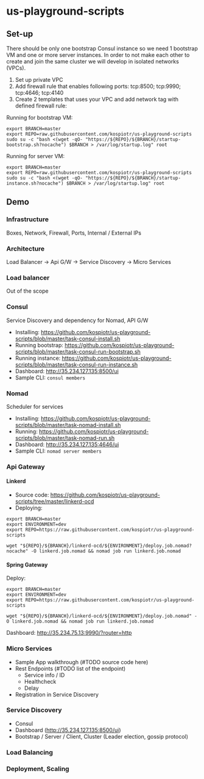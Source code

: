 # us-playground-scripts
## Set-up

There should be only one bootstrap Consul instance so we need 1 bootstrap VM and one or more server instances. In order to not make each other to create and join the same cluster we will develop in isolated networks (VPCs). 

1. Set up private VPC
2. Add firewall rule that enables following ports: tcp:8500; tcp:9990; tcp:4646; tcp:4140
3. Create 2 templates that uses your VPC and add network tag with defined firewall rule:

Running for bootstrap VM:

```
export BRANCH=master
export REPO=raw.githubusercontent.com/kospiotr/us-playground-scripts
sudo su -c "bash <(wget -qO- "https://${REPO}/${BRANCH}/startup-bootstrap.sh?nocache") $BRANCH > /var/log/startup.log" root
```

Running for server VM:

```
export BRANCH=master
export REPO=raw.githubusercontent.com/kospiotr/us-playground-scripts
sudo su -c "bash <(wget -qO- "https://${REPO}/${BRANCH}/startup-instance.sh?nocache") $BRANCH > /var/log/startup.log" root
```

## Demo

### Infrastructure

Boxes, Network, Firewall, Ports, Internal / External IPs

### Architecture

Load Balancer -> Api G/W -> Service Discovery -> Micro Services

### Load balancer

Out of the scope

### Consul

Service Discovery and dependency for Nomad, API G/W

* Installing: https://github.com/kospiotr/us-playground-scripts/blob/master/task-consul-install.sh
* Running bootstrap: https://github.com/kospiotr/us-playground-scripts/blob/master/task-consul-run-bootstrap.sh
* Running instance: https://github.com/kospiotr/us-playground-scripts/blob/master/task-consul-run-instance.sh
* Dashboard: http://35.234.127.135:8500/ui
* Sample CLI: `consul members`

### Nomad

Scheduler for services

* Installing: https://github.com/kospiotr/us-playground-scripts/blob/master/task-nomad-install.sh
* Running: https://github.com/kospiotr/us-playground-scripts/blob/master/task-nomad-run.sh
* Dashboard: http://35.234.127.135:4646/ui
* Sample CLI: `nomad server members`

### Api Gateway

#### Linkerd

* Source code: https://github.com/kospiotr/us-playground-scripts/tree/master/linkerd-ocd
* Deploying:
```
export BRANCH=master
export ENVIRONMENT=dev
export REPO=https://raw.githubusercontent.com/kospiotr/us-playground-scripts

wget "${REPO}/${BRANCH}/linkerd-ocd/${ENVIRONMENT}/deploy.job.nomad?nocache" -O linkerd.job.nomad && nomad job run linkerd.job.nomad
```


#### Spring Gateway

Deploy:

```
export BRANCH=master
export ENVIRONMENT=dev
export REPO=https://raw.githubusercontent.com/kospiotr/us-playground-scripts

wget "${REPO}/${BRANCH}/linkerd-ocd/${ENVIRONMENT}/deploy.job.nomad" -O linkerd.job.nomad && nomad job run linkerd.job.nomad
```

Dashboard: http://35.234.75.13:9990/?router=http

### Micro Services

* Sample App walkthrough (#TODO source code here)
* Rest Endpoints (#TODO list of the endpoint)
  * Service info / ID
  * Healthcheck
  * Delay
* Registration in Service Discovery

### Service Discovery

* Consul
* Dashboard (http://35.234.127.135:8500/ui)
* Bootstrap / Server / Client, Cluster (Leader election, gossip protocol)

### Load Balancing



### Deployment, Scaling

